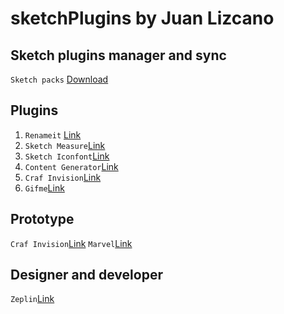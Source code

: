 # sketchPlugins by Juan Lizcano


## Sketch plugins manager and sync
`Sketch packs` [Download](https://sketchpacks.com/)


## Plugins

1. `Renameit` [Link](https://github.com/rodi01/RenameIt)
2. `Sketch Measure`[Link](https://github.com/utom/sketch-measure)
3. `Sketch Iconfont`[Link](https://github.com/keremciu/sketch-iconfont)
4. `Content Generator`[Link](https://github.com/timuric/Content-generator-sketch-plugin) 
5. `Craf Invision`[Link](https://www.invisionapp.com/craft) 
5. `Gifme`[Link](https://github.com/eliasjulian/sketch-gifme-plugin
) 

## Prototype
`Craf Invision`[Link](https://www.invisionapp.com/craft)
`Marvel`[Link](https://marvelapp.com/sketch/)


## Designer and developer
`Zeplin`[Link](https://zeplin.io/) 
